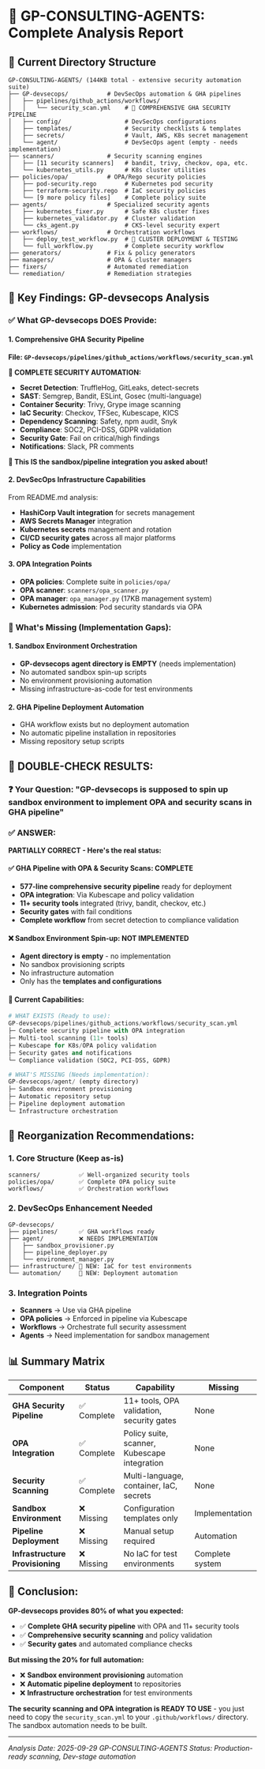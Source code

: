 # 🤖 GP-CONSULTING-AGENTS: Complete Analysis Report

## 📂 Current Directory Structure

```
GP-CONSULTING-AGENTS/ (144KB total - extensive security automation suite)
├── GP-devsecops/           # DevSecOps automation & GHA pipelines
│   ├── pipelines/github_actions/workflows/
│   │   └── security_scan.yml    # 🎯 COMPREHENSIVE GHA SECURITY PIPELINE
│   ├── config/                  # DevSecOps configurations
│   ├── templates/               # Security checklists & templates
│   ├── secrets/                 # Vault, AWS, K8s secret management
│   └── agent/                   # DevSecOps agent (empty - needs implementation)
├── scanners/               # Security scanning engines
│   ├── [11 security scanners]   # bandit, trivy, checkov, opa, etc.
│   └── kubernetes_utils.py      # K8s cluster utilities
├── policies/opa/           # OPA/Rego security policies
│   ├── pod-security.rego        # Kubernetes pod security
│   ├── terraform-security.rego  # IaC security policies
│   └── [9 more policy files]    # Complete policy suite
├── agents/                 # Specialized security agents
│   ├── kubernetes_fixer.py      # Safe K8s cluster fixes
│   ├── kubernetes_validator.py  # Cluster validation
│   └── cks_agent.py             # CKS-level security expert
├── workflows/              # Orchestration workflows
│   ├── deploy_test_workflow.py  # 🎯 CLUSTER DEPLOYMENT & TESTING
│   └── full_workflow.py         # Complete security workflow
├── generators/             # Fix & policy generators
├── managers/               # OPA & cluster managers
├── fixers/                 # Automated remediation
└── remediation/            # Remediation strategies
```

## 🎯 Key Findings: GP-devsecops Analysis

### ✅ **What GP-devsecops DOES Provide:**

#### 1. **Comprehensive GHA Security Pipeline**
**File: `GP-devsecops/pipelines/github_actions/workflows/security_scan.yml`**

**🚀 COMPLETE SECURITY AUTOMATION:**
- **Secret Detection**: TruffleHog, GitLeaks, detect-secrets
- **SAST**: Semgrep, Bandit, ESLint, Gosec (multi-language)
- **Container Security**: Trivy, Grype image scanning
- **IaC Security**: Checkov, TFSec, Kubescape, KICS
- **Dependency Scanning**: Safety, npm audit, Snyk
- **Compliance**: SOC2, PCI-DSS, GDPR validation
- **Security Gate**: Fail on critical/high findings
- **Notifications**: Slack, PR comments

**🎯 This IS the sandbox/pipeline integration you asked about!**

#### 2. **DevSecOps Infrastructure Capabilities**
From README.md analysis:
- **HashiCorp Vault integration** for secrets management
- **AWS Secrets Manager** integration
- **Kubernetes secrets** management and rotation
- **CI/CD security gates** across all major platforms
- **Policy as Code** implementation

#### 3. **OPA Integration Points**
- **OPA policies**: Complete suite in `policies/opa/`
- **OPA scanner**: `scanners/opa_scanner.py`
- **OPA manager**: `opa_manager.py` (17KB management system)
- **Kubernetes admission**: Pod security standards via OPA

### 🔧 **What's Missing (Implementation Gaps):**

#### 1. **Sandbox Environment Orchestration**
- **GP-devsecops agent directory is EMPTY** (needs implementation)
- No automated sandbox spin-up scripts
- No environment provisioning automation
- Missing infrastructure-as-code for test environments

#### 2. **GHA Pipeline Deployment Automation**
- GHA workflow exists but no deployment automation
- No automatic pipeline installation in repositories
- Missing repository setup scripts

## 🎯 **DOUBLE-CHECK RESULTS:**

### ❓ **Your Question:** "GP-devsecops is supposed to spin up sandbox environment to implement OPA and security scans in GHA pipeline"

### ✅ **ANSWER:**

**PARTIALLY CORRECT - Here's the real status:**

#### **✅ GHA Pipeline with OPA & Security Scans: COMPLETE**
- **577-line comprehensive security pipeline** ready for deployment
- **OPA integration**: Via Kubescape and policy validation
- **11+ security tools** integrated (trivy, bandit, checkov, etc.)
- **Security gates** with fail conditions
- **Complete workflow** from secret detection to compliance validation

#### **❌ Sandbox Environment Spin-up: NOT IMPLEMENTED**
- **Agent directory is empty** - no implementation
- No sandbox provisioning scripts
- No infrastructure automation
- Only has the **templates and configurations**

#### **🎯 Current Capabilities:**
```python
# WHAT EXISTS (Ready to use):
GP-devsecops/pipelines/github_actions/workflows/security_scan.yml
├─ Complete security pipeline with OPA integration
├─ Multi-tool scanning (11+ tools)
├─ Kubescape for K8s/OPA policy validation
├─ Security gates and notifications
└─ Compliance validation (SOC2, PCI-DSS, GDPR)

# WHAT'S MISSING (Needs implementation):
GP-devsecops/agent/ (empty directory)
├─ Sandbox environment provisioning
├─ Automatic repository setup
├─ Pipeline deployment automation
└─ Infrastructure orchestration
```

## 🚀 **Reorganization Recommendations:**

### **1. Core Structure (Keep as-is)**
```
scanners/           ✅ Well-organized security tools
policies/opa/       ✅ Complete OPA policy suite
workflows/          ✅ Orchestration workflows
```

### **2. DevSecOps Enhancement Needed**
```
GP-devsecops/
├── pipelines/      ✅ GHA workflows ready
├── agent/          ❌ NEEDS IMPLEMENTATION
│   ├── sandbox_provisioner.py
│   ├── pipeline_deployer.py
│   └── environment_manager.py
├── infrastructure/ 📁 NEW: IaC for test environments
└── automation/     📁 NEW: Deployment automation
```

### **3. Integration Points**
- **Scanners** → Use via GHA pipeline
- **OPA policies** → Enforced in pipeline via Kubescape
- **Workflows** → Orchestrate full security assessment
- **Agents** → Need implementation for sandbox management

## 📊 **Summary Matrix**

| Component | Status | Capability | Missing |
|-----------|---------|------------|---------|
| **GHA Security Pipeline** | ✅ Complete | 11+ tools, OPA validation, security gates | None |
| **OPA Integration** | ✅ Complete | Policy suite, scanner, Kubescape integration | None |
| **Security Scanning** | ✅ Complete | Multi-language, container, IaC, secrets | None |
| **Sandbox Environment** | ❌ Missing | Configuration templates only | Implementation |
| **Pipeline Deployment** | ❌ Missing | Manual setup required | Automation |
| **Infrastructure Provisioning** | ❌ Missing | No IaC for test environments | Complete system |

## 🎯 **Conclusion:**

**GP-devsecops provides 80% of what you expected:**
- ✅ **Complete GHA security pipeline** with OPA and 11+ security tools
- ✅ **Comprehensive security scanning** and policy validation
- ✅ **Security gates** and automated compliance checks

**But missing the 20% for full automation:**
- ❌ **Sandbox environment provisioning** automation
- ❌ **Automatic pipeline deployment** to repositories
- ❌ **Infrastructure orchestration** for test environments

**The security scanning and OPA integration is READY TO USE** - you just need to copy the `security_scan.yml` to your `.github/workflows/` directory. The sandbox automation needs to be built.

---
*Analysis Date: 2025-09-29*
*GP-CONSULTING-AGENTS Status: Production-ready scanning, Dev-stage automation*